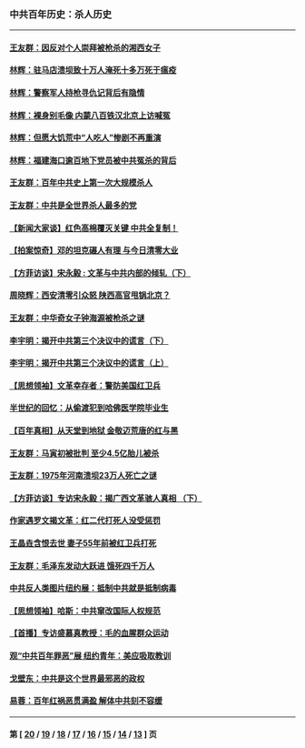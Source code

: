 ### 中共百年历史：杀人历史
---
#### [王友群：因反对个人崇拜被枪杀的湘西女子](../../pages/nf1176106/n14048288.md?08060430) 
#### [林辉：驻马店溃坝致十万人淹死十多万死于瘟疫](../../pages/nf1176106/n14048231.md?08060430) 
#### [林辉：警察军人持枪寻仇记背后有隐情](../../pages/nf1176106/n14029745.md?08060430) 
#### [林辉：裸身别毛像 内蒙八百铁汉北京上访喊冤](../../pages/nf1176106/n14026693.md?08060430) 
#### [林辉：但愿大饥荒中“人吃人”惨剧不再重演](../../pages/nf1176106/n14020531.md?08060430) 
#### [林辉：福建海口逾百地下党员被中共冤杀的背后](../../pages/nf1176106/n13878946.md?08060430) 
#### [王友群：百年中共史上第一次大规模杀人](../../pages/nf1176106/n13863785.md?08060430) 
#### [王友群：中共是全世界杀人最多的党](../../pages/nf1176106/n13860689.md?08060430) 
#### [【新闻大家谈】红色高棉覆灭关键 中共全复制！](../../pages/nf1176106/n13850222.md?08060430) 
#### [【拍案惊奇】邓的坦克碾人有理 与今日清零大业](../../pages/nf1176106/n13729574.md?08060430) 
#### [【方菲访谈】宋永毅 : 文革与中共内部的倾轧（下）](../../pages/nf1176106/n13486836.md?08060430) 
#### [周晓辉：西安清零引众怒 陕西高官甩锅北京？](../../pages/nf1176106/n13484627.md?08060430) 
#### [王友群：中华奇女子钟海源被枪杀之谜](../../pages/nf1176106/n13430555.md?08060430) 
#### [李宇明：揭开中共第三个决议中的谎言（下）](../../pages/nf1176106/n13389389.md?08060430) 
#### [李宇明：揭开中共第三个决议中的谎言（上）](../../pages/nf1176106/n13388697.md?08060430) 
#### [【思想领袖】文革幸存者：警防美国红卫兵](../../pages/nf1176106/n13339289.md?08060430) 
#### [半世纪的回忆：从偷渡犯到哈佛医学院毕业生](../../pages/nf1176106/n13345328.md?08060430) 
#### [【百年真相】从天堂到地狱 金敬迈荒唐的红与黑](../../pages/nf1176106/n13336995.md?08060430) 
#### [王友群：马寅初被批判 至少4.5亿胎儿被杀](../../pages/nf1176106/n13260313.md?08060430) 
#### [王友群：1975年河南溃坝23万人死亡之谜](../../pages/nf1176106/n13231576.md?08060430) 
#### [【方菲访谈】专访宋永毅：揭广西文革骇人真相 （下）](../../pages/nf1176106/n13209074.md?08060430) 
#### [作家遇罗文揭文革：红二代打死人没受惩罚](../../pages/nf1176106/n13205254.md?08060430) 
#### [王晶垚含恨去世 妻子55年前被红卫兵打死](../../pages/nf1176106/n13203590.md?08060430) 
#### [王友群：毛泽东发动大跃进 饿死四千万人](../../pages/nf1176106/n13177158.md?08060430) 
#### [中共反人类图片纽约展：抵制中共就是抵制病毒](../../pages/nf1176106/n13115371.md?08060430) 
#### [【思想领袖】哈斯：中共窜改国际人权规范](../../pages/nf1176106/n13053647.md?08060430) 
#### [【首播】专访盛慕真教授：毛的血腥群众运动](../../pages/nf1176106/n13091782.md?08060430) 
#### [观“中共百年罪恶”展 纽约青年：美应吸取教训](../../pages/nf1176106/n13085246.md?08060430) 
#### [戈壁东：中共是这个世界最邪恶的政权](../../pages/nf1176106/n13085641.md?08060430) 
#### [易蓉：百年红祸恶贯满盈 解体中共刻不容缓](../../pages/nf1176106/n13084455.md?08060430) 

---
#### 第 [ [20](./20.md?08060430) / [19](./19.md?08060430) / [18](./18.md?08060430) / [17](./17.md?08060430) / [16](./16.md?08060430) / [15](./15.md?08060430) / [14](./14.md?08060430) / [13](./13.md?08060430) ] 页
